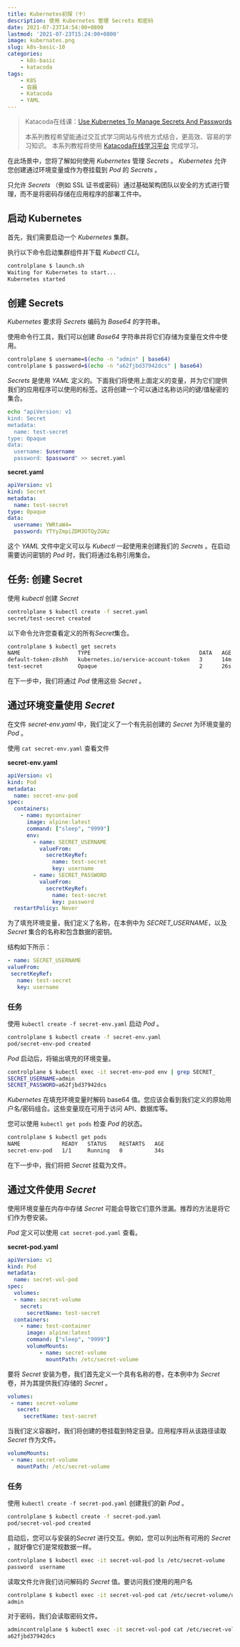 ```yaml
---
title: Kubernetes初探（十）
description: 使用 Kubernetes 管理 Secrets 和密码
date: 2021-07-23T14:54:00+0800
lastmod: '2021-07-23T15:24:00+0800'
image: kubernates.png
slug: k8s-basic-10
categories:
    - k8s-basic
    - katacoda
tags:
    - K8S
    - 容器
    - Katacoda
    - YAML
---
```


> Katacoda在线课：[Use Kubernetes To Manage Secrets And Passwords](https://www.katacoda.com/courses/kubernetes/managing-secrets)
> 
> 本系列教程希望能通过交互式学习网站与传统方式结合，更高效、容易的学习知识。
> 本系列教程将使用 [Katacoda在线学习平台](https://www.katacoda.com) 完成学习。

在此场景中，您将了解如何使用 *Kubernetes* 管理 *Secrets* 。 *Kubernetes* 允许您创建通过环境变量或作为卷挂载到 *Pod* 的 *Secrets* 。

只允许 *Secrets* （例如 SSL 证书或密码）通过基础架构团队以安全的方式进行管理，而不是将密码存储在应用程序的部署工件中。

## 启动 Kubernetes

首先，我们需要启动一个 *Kubernetes* 集群。

执行以下命令启动集群组件并下载 *Kubectl CLI*。

```bash
controlplane $ launch.sh
Waiting for Kubernetes to start...
Kubernetes started
```

## 创建 Secrets

*Kubernetes* 要求将 *Secrets* 编码为 *Base64* 的字符串。

使用命令行工具，我们可以创建 *Base64* 字符串并将它们存储为变量在文件中使用。 

```bash
controlplane $ username=$(echo -n "admin" | base64)
controlplane $ password=$(echo -n "a62fjbd37942dcs" | base64)
```

 *Secrets* 是使用 *YAML* 定义的。下面我们将使用上面定义的变量，并为它们提供我们的应用程序可以使用的标签。这将创建一个可以通过名称访问的键/值秘密的集合。

```bash
echo "apiVersion: v1
kind: Secret
metadata:
  name: test-secret
type: Opaque
data:
  username: $username
  password: $password" >> secret.yaml
```

**secret.yaml**
```yaml
apiVersion: v1
kind: Secret
metadata:
  name: test-secret
type: Opaque
data:
  username: YWRtaW4=
  password: YTYyZmpiZDM3OTQyZGNz
```

这个 *YAML* 文件中定义可以与 *Kubectl* 一起使用来创建我们的 *Secrets* 。在启动需要访问密钥的 *Pod* 时，我们将通过名称引用集合。

## 任务: 创建 Secret

使用 *kubectl* 创建 *Secret*

```bash
controlplane $ kubectl create -f secret.yaml
secret/test-secret created
```

以下命令允许您查看定义的所有*Secret*集合。

```bash
controlplane $ kubectl get secrets
NAME                  TYPE                                  DATA   AGE
default-token-z8shh   kubernetes.io/service-account-token   3      14m
test-secret           Opaque                                2      26s
```

在下一步中，我们将通过 *Pod* 使用这些 *Secret* 。

## 通过环境变量使用 *Secret*

在文件 *secret-env.yaml* 中，我们定义了一个有先前创建的 *Secret* 为环境变量的 *Pod* 。

使用 `cat secret-env.yaml` 查看文件

**secret-env.yaml**

```yaml
apiVersion: v1
kind: Pod
metadata:
  name: secret-env-pod
spec:
  containers:
    - name: mycontainer
      image: alpine:latest
      command: ["sleep", "9999"]
      env:
        - name: SECRET_USERNAME
          valueFrom:
            secretKeyRef:
              name: test-secret
              key: username
        - name: SECRET_PASSWORD
          valueFrom:
            secretKeyRef:
              name: test-secret
              key: password
  restartPolicy: Never
```

为了填充环境变量，我们定义了名称，在本例中为 *SECRET_USERNAME*，以及 *Secret* 集合的名称和包含数据的密钥。

结构如下所示：

```yaml
- name: SECRET_USERNAME
valueFrom:
 secretKeyRef:
   name: test-secret
   key: username
```

### 任务

使用 `kubectl create -f secret-env.yaml` 启动 *Pod* 。

```bash
controlplane $ kubectl create -f secret-env.yaml
pod/secret-env-pod created
```

*Pod* 启动后，将输出填充的环境变量。 

```bash
controlplane $ kubectl exec -it secret-env-pod env | grep SECRET_
SECRET_USERNAME=admin
SECRET_PASSWORD=a62fjbd37942dcs
```

*Kubernetes* 在填充环境变量时解码 base64 值。您应该会看到我们定义的原始用户名/密码组合。这些变量现在可用于访问 API、数据库等。

您可以使用 `kubectl get pods` 检查 *Pod* 的状态。

```bash
controlplane $ kubectl get pods
NAME             READY   STATUS    RESTARTS   AGE
secret-env-pod   1/1     Running   0          34s
```

在下一步中，我们将把 *Secret* 挂载为文件。

## 通过文件使用 *Secret*

使用环境变量在内存中存储 *Secret* 可能会导致它们意外泄漏。推荐的方法是将它们作为卷安装。

*Pod* 定义可以使用 `cat secret-pod.yaml` 查看。

**secret-pod.yaml**
```yaml
apiVersion: v1
kind: Pod
metadata:
  name: secret-vol-pod
spec:
  volumes:
  - name: secret-volume
    secret:
      secretName: test-secret
  containers:
    - name: test-container
      image: alpine:latest
      command: ["sleep", "9999"]
      volumeMounts:
          - name: secret-volume
            mountPath: /etc/secret-volume
```

要将 *Secret* 安装为卷，我们首先定义一个具有名称的卷，在本例中为 *Secret* 卷，并为其提供我们存储的 *Secret* 。

```yaml
volumes:
 - name: secret-volume
   secret:
     secretName: test-secret
```

当我们定义容器时，我们将创建的卷挂载到特定目录。应用程序将从该路径读取*Secret* 作为文件。

```yaml
volumeMounts:
 - name: secret-volume
   mountPath: /etc/secret-volume
```

### 任务

使用 `kubectl create -f secret-pod.yaml` 创建我们的新 *Pod* 。

```bash
controlplane $ kubectl create -f secret-pod.yaml
pod/secret-vol-pod created
```

启动后，您可以与安装的*Secret* 进行交互。例如，您可以列出所有可用的 *Secret* ，就好像它们是常规数据一样。

```bash
controlplane $ kubectl exec -it secret-vol-pod ls /etc/secret-volume
password  username
```

读取文件允许我们访问解码的 *Secret* 值。要访问我们使用的用户名

```bash
controlplane $ kubectl exec -it secret-vol-pod cat /etc/secret-volume/username
admin
```

对于密码，我们会读取密码文件。

```bash
admincontrolplane $ kubectl exec -it secret-vol-pod cat /etc/secret-volume/password
a62fjbd37942dcs
```
